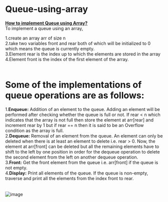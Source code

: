 # Queue-using-array<br>
<b><ins>How to implement Queue using Array?</b></ins><br>
To implement a queue using an array, <br>

1.create an array arr of size n<br>
2.take two variables front and rear both of which will be initialized to 0 which means the queue is currently empty. <br>
3.Element rear is the index up to which the elements are stored in the array<br>
4.Element front is the index of the first element of the array. <br>
<br>
# Some of the implementations of queue operations are as follows: <br>
1.<b>Enqueue:</b> Addition of an element to the queue. Adding an element will be performed after checking whether the queue is full or not. If rear < n which indicates that the array is not full then store the element at arr[rear] and increment rear by 1 but if rear == n then it is said to be an Overflow condition as the array is full.<br>
2.<b>Dequeue:</b> Removal of an element from the queue. An element can only be deleted when there is at least an element to delete i.e. rear > 0. Now, the element at arr[front] can be deleted but all the remaining elements have to shift to the left by one position in order for the dequeue operation to delete the second element from the left on another dequeue operation.<br>
3.<b>Front:</b> Get the front element from the queue i.e. arr[front] if the queue is not empty.<br>
4.<b>Display:</b> Print all elements of the queue. If the queue is non-empty, traverse and print all the elements from the index front to rear.<br>
<br>
<br>
![image](https://user-images.githubusercontent.com/125802204/234173572-3073a47e-e125-43cc-b3cb-96961f75499b.png)
<br>
